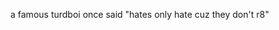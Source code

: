 a famous turdboi once said "hates only hate cuz they don't r8"

<!---
NTSP3/NTSP3 is a ✨ special ✨ repository because its `README.md` (this file) appears on your GitHub profile.
You can click the Preview link to take a look at your changes.
--->
